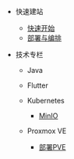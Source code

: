 * 快速建站

  * [快速开始](docsify/quickstart.md)
  * [部署与编排](docsify/deploy.md)

* 技术专栏

  * Java
  * Flutter
  * Kubernetes

    * [MinIO](kubernetes/minio.md)

  * Proxmox VE

    * [部署PVE](pve/deploy.md)
